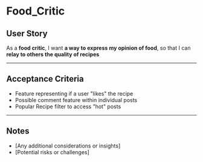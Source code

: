 # Food_Critic

## **User Story**
As a **food critic**, I want **a way to express my opinion of food**, so that I can **relay to others the quality of recipes**

---

## **Acceptance Criteria**
- Feature representing if a user "likes" the recipe
- Possible comment feature within individual posts
- Popular Recipe filter to access "hot" posts

---

## **Notes**
- [Any additional considerations or insights]
- [Potential risks or challenges]
